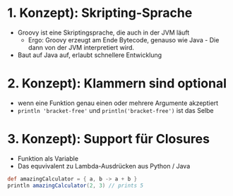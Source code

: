 # 1. Konzept): Skripting-Sprache
- Groovy ist eine Skriptingsprache, die auch in der JVM läuft
	- Ergo: Groovy erzeugt am Ende Bytecode, genauso wie Java - Die dann von der JVM interpretiert wird.
- Baut auf Java auf, erlaubt schnellere Entwicklung

# 2. Konzept): Klammern sind optional
- wenn eine Funktion genau einen oder mehrere Argumente akzeptiert
- ```println 'bracket-free'``` und ```println('bracket-free')``` ist das Selbe

# 3. Konzept): Support für Closures
- Funktion als Variable
- Das equvivalent zu Lambda-Ausdrücken aus Python / Java

```Groovy
def amazingCalculator = { a, b -> a + b }
println amazingCalculator(2, 3) // prints 5
```